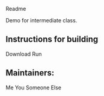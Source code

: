 Readme

Demo for intermediate class.

## Instructions for building

Download
Run

## Maintainers:

Me
You
Someone Else
